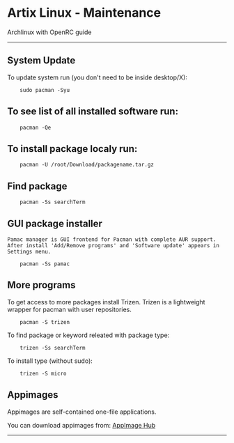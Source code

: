 # Artix Linux - Maintenance

Archlinux with OpenRC guide 

---


## System Update

To update system run (you don't need to be inside desktop/X):

        sudo pacman -Syu


##  To see list of all installed software run:

        pacman -Qe

## To install package localy run:

        pacman -U /root/Download/packagename.tar.gz


## Find package

        pacman -Ss searchTerm

## GUI package installer
    Pamac manager is GUI frontend for Pacman with complete AUR support.
    After install 'Add/Remove programs' and 'Software update' appears in Settings menu.

        pacman -Ss pamac


## More programs

To get access to more packages install Trizen.
Trizen is a lightweight wrapper for pacman with user repositories. 

        pacman -S trizen

To find package or keyword releated with package type:

        trizen -Ss searchTerm

To install type (without sudo):

        trizen -S micro

## Appimages 

Appimages are self-contained one-file applications.

You can download appimages from: [AppImage Hub](https://www.appimagehub.com)


   
---
